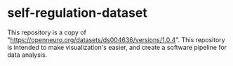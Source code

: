# self-regulation-dataset
This repository is a copy of "https://openneuro.org/datasets/ds004636/versions/1.0.4". This repository is intended to make visualization's easier, and create a software pipeline for data analysis. 
